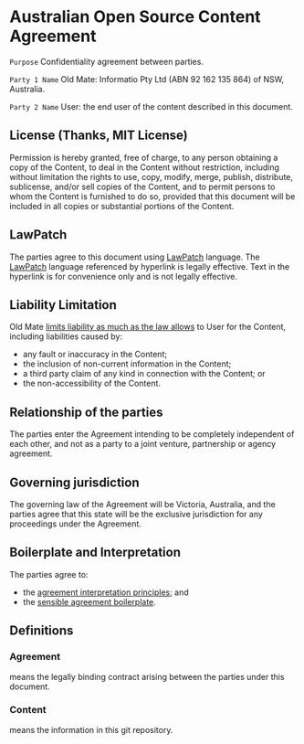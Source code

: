 # Australian Open Source Content Agreement 

`Purpose` Confidentiality agreement between parties.

`Party 1 Name` Old Mate: Informatio Pty Ltd (ABN 92 162 135 864) of NSW, Australia.

`Party 2 Name` User: the end user of the content described in this document. 

## License (Thanks, MIT License)

Permission is hereby granted, free of charge, to any person obtaining a copy of the Content, to deal in the Content without restriction, including without limitation the rights to use, copy, modify, merge, publish, distribute, sublicense, and/or sell copies of the Content, and to permit persons to whom the Content is furnished to do so, provided that this document will be included in all copies or substantial portions of the Content.

## LawPatch

The parties agree to this document using [LawPatch](http://lawpatch.org) language. The [LawPatch](http://lawpatch.org) language referenced by hyperlink is legally effective. Text in the hyperlink is for convenience only and is not legally effective.

## Liability Limitation

Old Mate <a href="https://github.com/lawpatch/au-limitation/blob/90bb197e3299a4025af8c3db50e33b3f291e66a2/au-limitation-0.md" target="_blank">limits liability as much as the law allows</a> to User for the Content, including liabilities caused by:

- any fault or inaccuracy in the Content;
- the inclusion of non-current information in the Content; 
- a third party claim of any kind in connection with the Content; or
- the non-accessibility of the Content.

## Relationship of the parties

The parties enter the Agreement intending to be completely independent of each other, and not as a party to a joint venture, partnership or agency agreement.

## Governing jurisdiction

The governing law of the Agreement will be Victoria, Australia, and the parties agree that this state will be the exclusive jurisdiction for any proceedings under the Agreement.

## Boilerplate and Interpretation

The parties agree to:
- the <a href="https://github.com/lawpatch/au-interpretation/blob/84139bfbd5c3580bb215acf2435f6c2a4a608aae/au-interpretation.md" target="_blank">agreement interpretation principles</a>; and
- the <a href="https://github.com/lawpatch/au-boilerplate/blob/d5f1348ff82b3e90b96d78a5ba1225367318c42e/sensible-boilerplate.md" target="_blank">sensible agreement boilerplate</a>.

## Definitions

### Agreement
means the legally binding contract arising between the parties under this document.

### Content
means the information in this git repository.
